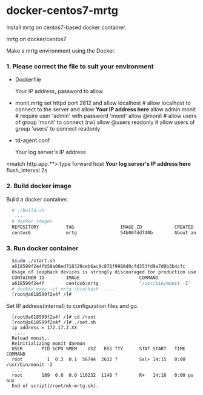 docker-centos7-mrtg
====================
Install mrtg on centos7-based docker container.

mrtg on docker/centos7

Make a mrtg environment using the Docker.

### 1. Please correct the file to suit your environment

 - Dockerfile
 
   Your IP address, password to allow

 - monit.mrtg
set httpd port 2812 and
    allow localhost        # allow localhost to connect to the server and
    allow **Your IP address here**
    allow admin:monit      # require user 'admin' with password 'monit'
    allow @monit           # allow users of group 'monit' to connect (rw)
    allow @users readonly  # allow users of group 'users' to connect readonly

 - td-agent.conf
 
   Your log server's IP address

<match http.app.**>
  type forward
  <server>
  host **Your log server's IP address here**
  </server>
  flush_interval 2s
</match>


### 2. Build docker image

  Build a docker container.
  
```sh
  # ./build.sh 
   ....
  # docker images
  REPOSITORY          TAG                 IMAGE ID            CREATED             VIRTUAL SIZE
  centos6             mrtg                54b06fdd740b        About an hour ago   858.9 MB
```

### 3. Run docker container

```sh
  $sudo ./start.sh
  a618599f2e4fb58a08ed718329ceb6ac9c876f9988d0cfd353fd9a7d0b3b4cfc
  Usage of loopback devices is strongly discouraged for production use. Either use `--storage-opt dm.thinpooldev` or use `--storage-opt dm.no_warn_on_loop_devices=true` to suppress this warning.
  CONTAINER ID        IMAGE                      COMMAND               CREATED             STATUS              PORTS                                                                 NAMES
  a618599f2e4f        centos6:mrtg               "/usr/bin/monit -I"   4 seconds ago       Up 3 seconds        0.0.0.0:8022->22/tcp, 0.0.0.0:8080->80/tcp, 0.0.0.0:12812->2812/tcp   mrtg                
  # docker exec -it mrtg /bin/bash   ...
  [root@a618599f2e4f /]# 
```
 Set IP address(internal) to configuration files and go.
```
  [root@a618599f2e4f /]# cd /root
  [root@a618599f2e4f /]# ./set.sh
  ip address = 172.17.2.XX
   ....
  Reload monit..
  Reinitializing monit daemon
  USER       PID %CPU %MEM    VSZ   RSS TTY      STAT START   TIME COMMAND
  root         1  0.3  0.1  56744  2632 ?        Ssl+ 14:15   0:00 /usr/bin/monit -I
  ....
  root       189  0.0  0.0 110232  1148 ?        R+   14:16   0:00 ps aux
  End of script(/root/mk-mrtg.sh).
```
